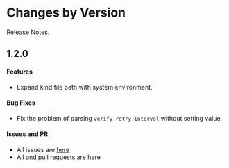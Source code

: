 Changes by Version
==================
Release Notes.

1.2.0
------------------
#### Features
* Expand kind file path with system environment.

#### Bug Fixes
* Fix the problem of parsing `verify.retry.interval` without setting value.

#### Issues and PR
- All issues are [here](https://github.com/apache/skywalking/milestone/111?closed=1)
- All and pull requests are [here](https://github.com/apache/skywalking-infra-e2e/pulls?q=is%3Apr+is%3Aclosed+milestone%3A1.2.0)
